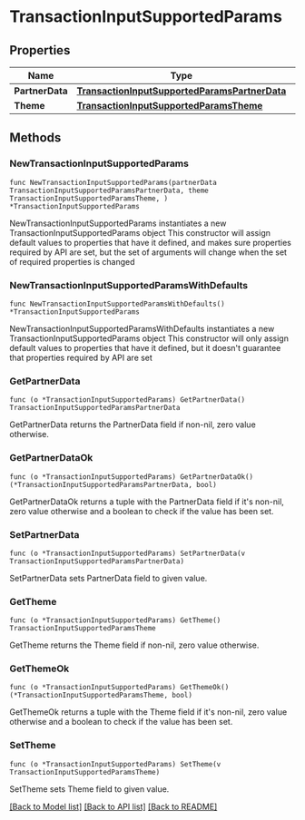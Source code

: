 # TransactionInputSupportedParams

## Properties

| Name            | Type                                                                                            | Description | Notes |
| --------------- | ----------------------------------------------------------------------------------------------- | ----------- | ----- |
| **PartnerData** | [**TransactionInputSupportedParamsPartnerData**](transactioninputsupportedparamspartnerdata.md) |             |       |
| **Theme**       | [**TransactionInputSupportedParamsTheme**](transactioninputsupportedparamstheme.md)             |             |       |

## Methods

### NewTransactionInputSupportedParams

`func NewTransactionInputSupportedParams(partnerData TransactionInputSupportedParamsPartnerData, theme TransactionInputSupportedParamsTheme, ) *TransactionInputSupportedParams`

NewTransactionInputSupportedParams instantiates a new TransactionInputSupportedParams object This constructor will assign default values to properties that have it defined, and makes sure properties required by API are set, but the set of arguments will change when the set of required properties is changed

### NewTransactionInputSupportedParamsWithDefaults

`func NewTransactionInputSupportedParamsWithDefaults() *TransactionInputSupportedParams`

NewTransactionInputSupportedParamsWithDefaults instantiates a new TransactionInputSupportedParams object This constructor will only assign default values to properties that have it defined, but it doesn't guarantee that properties required by API are set

### GetPartnerData

`func (o *TransactionInputSupportedParams) GetPartnerData() TransactionInputSupportedParamsPartnerData`

GetPartnerData returns the PartnerData field if non-nil, zero value otherwise.

### GetPartnerDataOk

`func (o *TransactionInputSupportedParams) GetPartnerDataOk() (*TransactionInputSupportedParamsPartnerData, bool)`

GetPartnerDataOk returns a tuple with the PartnerData field if it's non-nil, zero value otherwise and a boolean to check if the value has been set.

### SetPartnerData

`func (o *TransactionInputSupportedParams) SetPartnerData(v TransactionInputSupportedParamsPartnerData)`

SetPartnerData sets PartnerData field to given value.

### GetTheme

`func (o *TransactionInputSupportedParams) GetTheme() TransactionInputSupportedParamsTheme`

GetTheme returns the Theme field if non-nil, zero value otherwise.

### GetThemeOk

`func (o *TransactionInputSupportedParams) GetThemeOk() (*TransactionInputSupportedParamsTheme, bool)`

GetThemeOk returns a tuple with the Theme field if it's non-nil, zero value otherwise and a boolean to check if the value has been set.

### SetTheme

`func (o *TransactionInputSupportedParams) SetTheme(v TransactionInputSupportedParamsTheme)`

SetTheme sets Theme field to given value.

[\[Back to Model list\]](./#documentation-for-models) [\[Back to API list\]](./#documentation-for-api-endpoints) [\[Back to README\]](./)
